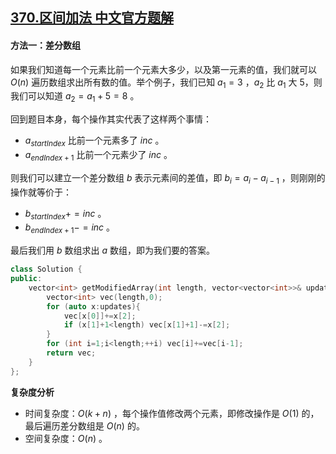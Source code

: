 ## [370.区间加法 中文官方题解](https://leetcode.cn/problems/range-addition/solutions/100000/qu-jian-jia-fa-by-leetcode-solution)
#### 方法一：差分数组

如果我们知道每一个元素比前一个元素大多少，以及第一元素的值，我们就可以 $O(n)$ 遍历数组求出所有数的值。举个例子，我们已知 $a_1=3$ ，$a_2$ 比 $a_1$ 大 5，则我们可以知道 $a_2=a_1+5=8$ 。

回到题目本身，每个操作其实代表了这样两个事情：

- $a_{startIndex}$ 比前一个元素多了 $inc$ 。
- $a_{endIndex + 1}$ 比前一个元素少了 $inc$ 。

则我们可以建立一个差分数组 $b$ 表示元素间的差值，即 $b_i=a_i-a_{i-1}$ ，则刚刚的操作就等价于：
- $b_{startIndex} += inc$ 。
- $b_{endIndex+1} -= inc$ 。

最后我们用 $b$ 数组求出 $a$ 数组，即为我们要的答案。

```C++ []
class Solution {
public:
    vector<int> getModifiedArray(int length, vector<vector<int>>& updates) {
        vector<int> vec(length,0);
        for (auto x:updates){
            vec[x[0]]+=x[2];
            if (x[1]+1<length) vec[x[1]+1]-=x[2]; 
        }
        for (int i=1;i<length;++i) vec[i]+=vec[i-1];
        return vec;
    }
};
```

**复杂度分析**

- 时间复杂度：$O(k+n)$ ，每个操作值修改两个元素，即修改操作是 $O(1)$ 的，最后遍历差分数组是 $O(n)$ 的。
- 空间复杂度：$O(n)$ 。